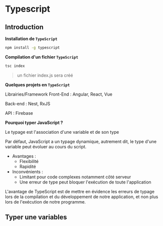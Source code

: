 # Typescript

## Introduction

**Installation de `TypeScript`**

```bash
npm install -g typescript
```

**Compilation d'un fichier `TypeScript`**

```bash
tsc index
```

> un fichier index.js sera créé

**Quelques projets en `TypeScript`**

Librairies/Framework Front-End : Angular, React, Vue

Back-end : Nest, RxJS

API : Firebase

**Pourquoi typer JavaScript ?**

Le typage est l'association d'une variable et de son type

Par défaut, JavaScript a un typage dynamique, autrement dit, le type d'une variable peut évoluer au cours du script.

+ Avantages :
  + Flexibilité
  + Rapidité
+ Inconvénients :
  + Limitant pour code complexes notamment côté serveur
  + Une erreur de type peut bloquer l'exécution de toute l'application

L'avantage de TypeScript est de mettre en évidence les erreurs de typage lors de la compilation et du développement de notre application, et non plus lors de l'exécution de notre programme.

## Typer une variables

